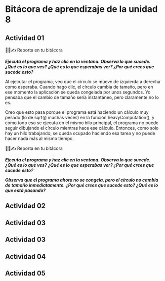 # Bitácora de aprendizaje de la unidad 8

## Actividad 01

🧐🧪✍️ Reporta en tu bitácora

***Ejecuta el programa y haz clic en la ventana. Observa lo que sucede. ¿Qué es lo que ves? ¿Qué es lo que esperabas ver? ¿Por qué crees que sucede esto?***

Al ejecutar el programa, veo que el círculo se mueve de izquierda a derecha como esperaba. Cuando hago clic, el círculo cambia de tamaño, pero en ese momento la aplicación se queda congelada por unos segundos. Yo pensaba que el cambio de tamaño sería instantáneo, pero claramente no lo es.

Creo que esto pasa porque el programa está haciendo un cálculo muy pesado (lo de sqrt(j) muchas veces) en la función heavyComputation(), y como todo eso se ejecuta en el mismo hilo principal, el programa no puede seguir dibujando el círculo mientras hace ese cálculo. Entonces, como solo hay un hilo trabajando, se queda ocupado haciendo esa tarea y no puede hacer nada más al mismo tiempo.

🧐🧪✍️ Reporta en tu bitácora

***Ejecuta el programa y haz clic en la ventana. Observa lo que sucede. ¿Qué es lo que ves? ¿Qué es lo que esperabas ver? ¿Por qué crees que sucede esto?***



***Observa que el programa ahora no se congela, pero el círculo no cambia de tamaño inmediatamente. ¿Por qué crees que sucede esto? ¿Qué es lo que está pasando?***



## Actividad 02

## Actividad 03

## Actividad 03


## Actividad 04


## Actividad 05
